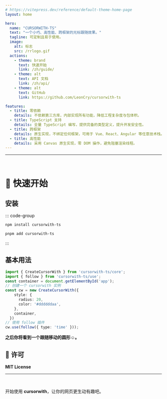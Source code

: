 ```yaml
---
# https://vitepress.dev/reference/default-theme-home-page
layout: home

hero:
  name: "CURSORWITH-TS"
  text: "一个小巧、高性能、跨框架的光标跟随效果。"
  tagline: 可定制且易于使用。
  image:
    alt: 标志
    src: /rrlogo.gif
  actions:
    - theme: brand
      text: 快速开始
      link: /zh/guide/
    - theme: alt
      text: API 文档
      link: /zh/api/
    - theme: alt
      text: GitHub
      link: https://github.com/LeonCry/cursorwith-ts

features:
  - title: 零依赖
    details: 不依赖第三方库，内部实现所有功能，降低工程复杂度与包体积。
  - title: TypeScript 支持
    details: 全量 TypeScript 编写，提供完备的类型定义，提升开发安全性。
  - title: 跨框架
    details: 原生实现，不绑定任何框架，可用于 Vue、React、Angular 等任意技术栈。
  - title: 高性能
    details: 采用 Canvas 原生实现，零 DOM 操作，避免阻塞渲染线程。
---
```

---
&nbsp;

# 🚀 快速开始

## 安装

::: code-group
```sh [npm]
npm install cursorwith-ts
```
```sh [pnpm]
pnpm add cursorwith-ts
```
:::

## 基本用法

```ts
import { CreateCursorWith } from 'cursorwith-ts/core';
import { follow } from 'cursorwith-ts/use';
const container = document.getElementById('app');
// 创建一个 cursorwith 实例
const cw = new CreateCursorWith({
    style: {
      radius: 20,
      color: '#ddddddaa',
    },
    container,
  })
// 使用 follow 插件
cw.use(follow({ type: 'time' }));
```

**之后你将看到一个跟随移动的圆形☺️。**

<script setup>
import MiniDemo from '../components/MiniDemo.vue'
</script>

<ClientOnly>
  <MiniDemo />
</ClientOnly>

## 📄 许可

**MIT License**

---
&nbsp;

开始使用 **cursorwith**，让你的网页更生动有趣吧。

<style>
:root {
  --vp-home-hero-name-color: transparent;
  --vp-home-hero-name-background: -webkit-linear-gradient(120deg, #D16BA5, #5B94FF,#E0FF9A);
  --vp-home-hero-image-background-image: -webkit-linear-gradient(-45deg,#D16BA5,#5B94FF,#E0FF9A);
  --vp-home-hero-image-filter:blur(68px);
}
</style>